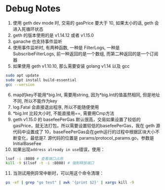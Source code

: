# Debug Notes

1. 使用 geth dev mode 时, 交易的 gasPrice 要大于 10, 如果太小的话, geth 会进入死循环状态
2. geth 的版本使用的是 v1.14.12 或者 v1.15.0
3. ganache 也支持事件监听
4. 使用事件监听时, 有两种函数, 一种是 FilterLogs, 一种是 SubscribeFilterLogs, 前一种返回的是一个数组, 而第二种返回的是一个订阅器
5. 如果使用 geth v1.10.10, 那么需要安装 golang v1.14 以及 gcc

```bash
sudo apt update
sudo apt install build-essential
gcc --version
```

6. map的key不能用*big.Int, 需要用string, 因为\*big.Int的值虽然相同, 但是地址不同, 所以不能作为key
7. log.Fatal 会直接退出程序, 所以不能随便使用
8. *big.Int 比较大小时, 不能直接用==, 需要用Cmp方法
9. geth v1.15.0 的 basefeePerGas 默认很高，交易如果设置了较低的gasPrice，就无法打包，所以需要设置较低的basefeePerGas，我在 geth 源代码中设置成了 10，baseFeePerGas会在geth运行的过程中根据区块大小不断变化，最低是7. 源代码的位置是 params/protocol_params.go，参数是InitialBaseFee
10. 如果出现`address already in use`错误，使用：

```bash
lsof -i :8080 # 查看端口占用
kill -9 $(lsof -t -i :8080) # 强制释放端口
```

11. 当测试用例异常中断时，可以用这个命令清理：

```bash
ps -ef | grep "go test" | awk '{print $2}' | xargs kill -9
```
